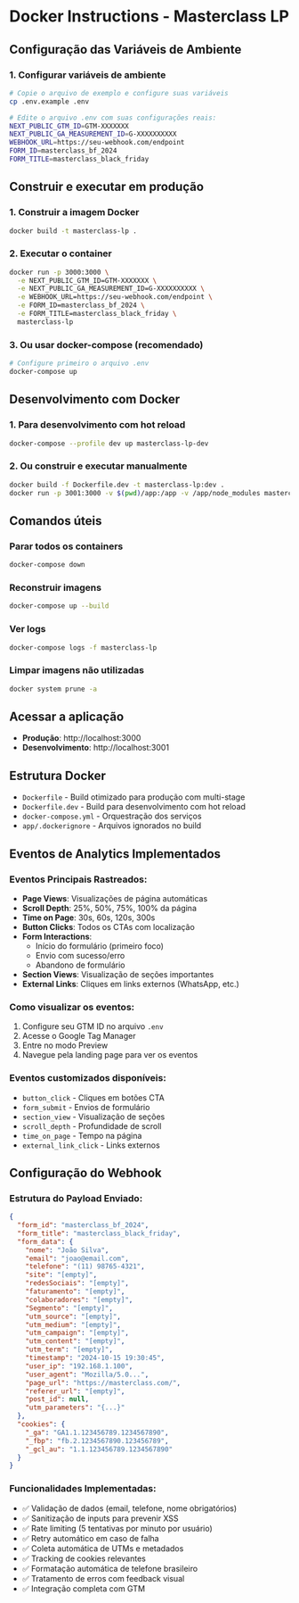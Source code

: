 # Docker Instructions - Masterclass LP

## Configuração das Variáveis de Ambiente

### 1. Configurar variáveis de ambiente
```bash
# Copie o arquivo de exemplo e configure suas variáveis
cp .env.example .env

# Edite o arquivo .env com suas configurações reais:
NEXT_PUBLIC_GTM_ID=GTM-XXXXXXX
NEXT_PUBLIC_GA_MEASUREMENT_ID=G-XXXXXXXXXX
WEBHOOK_URL=https://seu-webhook.com/endpoint
FORM_ID=masterclass_bf_2024
FORM_TITLE=masterclass_black_friday
```

## Construir e executar em produção

### 1. Construir a imagem Docker
```bash
docker build -t masterclass-lp .
```

### 2. Executar o container
```bash
docker run -p 3000:3000 \
  -e NEXT_PUBLIC_GTM_ID=GTM-XXXXXXX \
  -e NEXT_PUBLIC_GA_MEASUREMENT_ID=G-XXXXXXXXXX \
  -e WEBHOOK_URL=https://seu-webhook.com/endpoint \
  -e FORM_ID=masterclass_bf_2024 \
  -e FORM_TITLE=masterclass_black_friday \
  masterclass-lp
```

### 3. Ou usar docker-compose (recomendado)
```bash
# Configure primeiro o arquivo .env
docker-compose up
```

## Desenvolvimento com Docker

### 1. Para desenvolvimento com hot reload
```bash
docker-compose --profile dev up masterclass-lp-dev
```

### 2. Ou construir e executar manualmente
```bash
docker build -f Dockerfile.dev -t masterclass-lp:dev .
docker run -p 3001:3000 -v $(pwd)/app:/app -v /app/node_modules masterclass-lp:dev
```

## Comandos úteis

### Parar todos os containers
```bash
docker-compose down
```

### Reconstruir imagens
```bash
docker-compose up --build
```

### Ver logs
```bash
docker-compose logs -f masterclass-lp
```

### Limpar imagens não utilizadas
```bash
docker system prune -a
```

## Acessar a aplicação

- **Produção**: http://localhost:3000
- **Desenvolvimento**: http://localhost:3001

## Estrutura Docker

- `Dockerfile` - Build otimizado para produção com multi-stage
- `Dockerfile.dev` - Build para desenvolvimento com hot reload
- `docker-compose.yml` - Orquestração dos serviços
- `app/.dockerignore` - Arquivos ignorados no build

## Eventos de Analytics Implementados

### Eventos Principais Rastreados:
- **Page Views**: Visualizações de página automáticas
- **Scroll Depth**: 25%, 50%, 75%, 100% da página
- **Time on Page**: 30s, 60s, 120s, 300s
- **Button Clicks**: Todos os CTAs com localização
- **Form Interactions**:
  - Início do formulário (primeiro foco)
  - Envio com sucesso/erro
  - Abandono de formulário
- **Section Views**: Visualização de seções importantes
- **External Links**: Cliques em links externos (WhatsApp, etc.)

### Como visualizar os eventos:
1. Configure seu GTM ID no arquivo `.env`
2. Acesse o Google Tag Manager
3. Entre no modo Preview
4. Navegue pela landing page para ver os eventos

### Eventos customizados disponíveis:
- `button_click` - Cliques em botões CTA
- `form_submit` - Envios de formulário
- `section_view` - Visualização de seções
- `scroll_depth` - Profundidade de scroll
- `time_on_page` - Tempo na página
- `external_link_click` - Links externos

## Configuração do Webhook

### Estrutura do Payload Enviado:
```json
{
  "form_id": "masterclass_bf_2024",
  "form_title": "masterclass_black_friday",
  "form_data": {
    "nome": "João Silva",
    "email": "joao@email.com",
    "telefone": "(11) 98765-4321",
    "site": "[empty]",
    "redesSociais": "[empty]",
    "faturamento": "[empty]",
    "colaboradores": "[empty]",
    "Segmento": "[empty]",
    "utm_source": "[empty]",
    "utm_medium": "[empty]",
    "utm_campaign": "[empty]",
    "utm_content": "[empty]",
    "utm_term": "[empty]",
    "timestamp": "2024-10-15 19:30:45",
    "user_ip": "192.168.1.100",
    "user_agent": "Mozilla/5.0...",
    "page_url": "https://masterclass.com/",
    "referer_url": "[empty]",
    "post_id": null,
    "utm_parameters": "{...}"
  },
  "cookies": {
    "_ga": "GA1.1.123456789.1234567890",
    "_fbp": "fb.2.1234567890.123456789",
    "_gcl_au": "1.1.123456789.1234567890"
  }
}
```

### Funcionalidades Implementadas:
- ✅ Validação de dados (email, telefone, nome obrigatórios)
- ✅ Sanitização de inputs para prevenir XSS
- ✅ Rate limiting (5 tentativas por minuto por usuário)
- ✅ Retry automático em caso de falha
- ✅ Coleta automática de UTMs e metadados
- ✅ Tracking de cookies relevantes
- ✅ Formatação automática de telefone brasileiro
- ✅ Tratamento de erros com feedback visual
- ✅ Integração completa com GTM